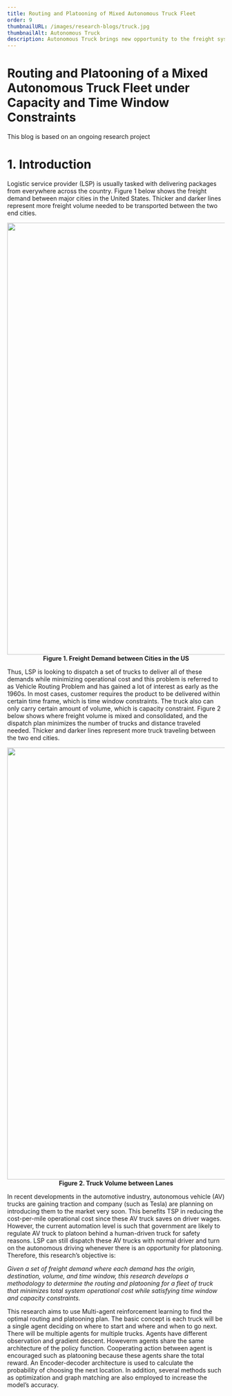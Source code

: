```yaml
---
title: Routing and Platooning of Mixed Autonomous Truck Fleet
order: 9
thumbnailURL: /images/research-blogs/truck.jpg
thumbnailAlt: Autonomous Truck
description: Autonomous Truck brings new opportunity to the freight system. How can we integrate it with the current system?
---
```

# Routing and Platooning of a Mixed Autonomous Truck Fleet under Capacity and Time Window Constraints
This blog is based on an ongoing research project
# 1. Introduction
Logistic service provider (LSP) is usually tasked with delivering packages from everywhere across the country. Figure 1 below shows the freight demand between major cities in the United States. Thicker and darker lines represent more freight volume needed to be transported between the two end cities. 

<p align="center">
  <img src="/images/research-blogs/image1.png" width = 1000/>
  <br>
	<b>Figure 1. Freight Demand between Cities in the US</b>
</p>

Thus, LSP is looking to dispatch a set of trucks to deliver all of these demands while minimizing operational cost and this problem is referred to as Vehicle Routing Problem and has gained a lot of interest as early as the 1960s. In most cases, customer requires the product to be delivered within certain time frame, which is time window constraints. The truck also can only carry certain amount of volume, which is capacity constraint. Figure 2 below shows where freight volume is mixed and consolidated, and the dispatch plan minimizes the number of trucks and distance traveled needed. Thicker and darker lines represent more truck traveling between the two end cities.
<p align="center">
  <img src="/images/research-blogs/image2.png" width = 1000/>
  <br>
	<b>Figure 2. Truck Volume between Lanes</b>
</p>

In recent developments in the automotive industry, autonomous vehicle (AV) trucks are gaining traction and company (such as Tesla) are planning on introducing them to the market very soon. This benefits TSP in reducing the cost-per-mile operational cost since these AV truck saves on driver wages. However, the current automation level is such that government are likely to regulate AV truck to platoon behind a human-driven truck for safety reasons. LSP can still dispatch these AV trucks with normal driver and turn on the autonomous driving whenever there is an opportunity for platooning. Therefore, this research’s objective is:

*Given a set of freight demand where each demand has the origin, destination, volume, and time window, this research develops a methodology to determine the routing and platooning for a fleet of truck that minimizes total system operational cost while satisfying time window and capacity constraints.*

This research aims to use Multi-agent reinforcement learning to find the optimal routing and platooning plan. The basic concept is each truck will be a single agent deciding on where to start and where and when to go next. There will be multiple agents for multiple trucks. Agents have different observation and gradient descent. Howeverm agents share the same architecture of the policy function. Cooperating action between agent is encouraged such as platooning because these agents share the total reward. An Encoder-decoder architecture is used to calculate the probability of choosing the next location. In addition, several methods such as optimization and graph matching are also employed to increase the model’s accuracy.
